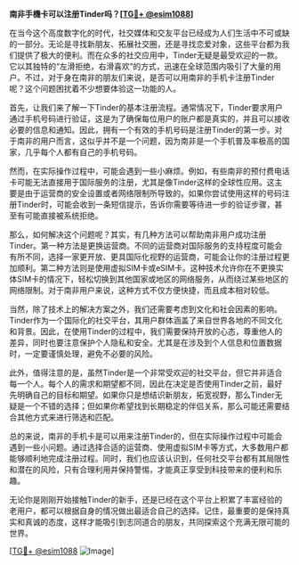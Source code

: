 **南非手機卡可以注册Tinder吗？[[TG💪+ @esim1088](https://t.me/s/esim1088)]**

在当今这个高度数字化的时代，社交媒体和交友平台已经成为人们生活中不可或缺的一部分。无论是寻找新朋友、拓展社交圈，还是寻找恋爱对象，这些平台都为我们提供了极大的便利。而在众多的社交应用中，Tinder无疑是最受欢迎的一款。它以其独特的“左滑拒绝，右滑喜欢”的方式，迅速在全球范围内吸引了大量的用户。不过，对于身在南非的朋友们来说，是否可以用南非的手机卡注册Tinder呢？这个问题困扰着不少想要体验这一功能的人。

首先，让我们来了解一下Tinder的基本注册流程。通常情况下，Tinder要求用户通过手机号码进行验证，这是为了确保每位用户的账户都是真实的，并且可以接收必要的信息和通知。因此，拥有一个有效的手机号码是注册Tinder的第一步。对于南非的用户而言，这似乎并不是一个问题，因为南非是一个手机普及率极高的国家，几乎每个人都有自己的手机号码。

然而，在实际操作过程中，可能会遇到一些小麻烦。例如，有些南非的预付费电话卡可能无法直接用于国际服务的注册，尤其是像Tinder这样的全球性应用。这主要是由于运营商的安全设置或者网络限制所导致的。如果你尝试使用这样的号码注册Tinder时，可能会收到一条短信提示，告诉你需要等待进一步的验证步骤，甚至有可能直接被系统拒绝。

那么，如何解决这个问题呢？其实，有几种方法可以帮助南非用户成功注册Tinder。第一种方法是更换运营商。不同的运营商对国际服务的支持程度可能会有所不同，选择一家更开放、更具国际化视野的运营商，可能会让你的注册过程更加顺利。第二种方法则是使用虚拟SIM卡或eSIM卡。这种技术允许你在不更换实体SIM卡的情况下，轻松切换到其他国家或地区的网络服务，从而绕过某些地区的网络限制。对于南非用户来说，这种方式不仅方便快捷，而且成本相对较低。

当然，除了技术上的解决方案之外，我们还需要考虑到文化和社会因素的影响。Tinder作为一个国际化的社交平台，其用户群体涵盖了来自世界各地的不同文化和背景。因此，在使用Tinder的过程中，我们需要保持开放的心态，尊重他人的差异，同时也要注意保护个人隐私和安全。尤其是在涉及到个人信息和位置数据时，一定要谨慎处理，避免不必要的风险。

此外，值得注意的是，虽然Tinder是一个非常受欢迎的社交平台，但它并非适合每一个人。每个人的需求和期望都不同，因此在决定是否使用Tinder之前，最好先明确自己的目标和期望。如果你只是想结识新朋友，拓宽视野，那么Tinder无疑是一个不错的选择；但如果你希望找到长期稳定的伴侣关系，那么可能还需要结合其他方式来进行筛选和匹配。

总的来说，南非的手机卡是可以用来注册Tinder的，但在实际操作过程中可能会遇到一些小问题。通过选择合适的运营商、使用虚拟SIM卡等方式，大多数用户都能够顺利地完成注册过程。同时，我们也应该认识到，任何社交平台都有其局限性和潜在的风险，只有合理利用并保持警惕，才能真正享受到科技带来的便利和乐趣。

无论你是刚刚开始接触Tinder的新手，还是已经在这个平台上积累了丰富经验的老用户，都可以根据自身的情况做出最适合自己的选择。记住，最重要的是保持真实和真诚的态度，这样才能吸引到志同道合的朋友，共同探索这个充满无限可能的世界。

[[TG💪+ @esim1088](https://t.me/s/esim1088) ![Image](https://i.postimg.cc/4NQfJmqS/Snipaste-2025-05-13-00-14-12.png)]